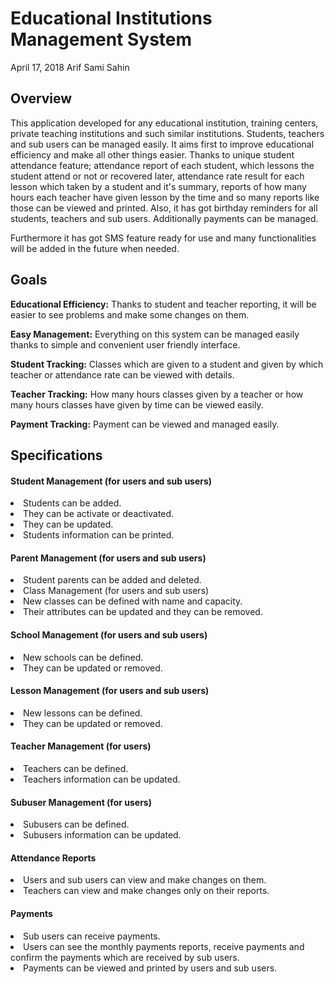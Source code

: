 # Educational Institutions Management System

<p>April 17, 2018 Arif Sami Sahin</p>

<h2>Overview</h2>
<p>This application developed for any educational institution, training centers, private teaching institutions and such similar institutions. Students, teachers and sub users can be managed easily. It aims first to improve educational efficiency and make all other  things easier. Thanks to unique student attendance feature; attendance report of each student, which lessons the student attend or not or recovered later, attendance rate result for each lesson which taken by a student and it's summary, reports of how many hours each teacher have given lesson by the time and so many reports like those can be viewed and printed. Also, it has got birthday reminders for all students, teachers and sub users. Additionally payments can be managed.</p>
<p>Furthermore it has got SMS feature ready for use and many functionalities will be added in the future when needed.</p>

<h2>Goals</h2>
<p><b>Educational Efficiency:</b> Thanks to student and teacher reporting, it will be easier to see problems and make some changes on them.</p>
<p><b>Easy Management:</b> Everything on this system can be managed easily thanks to simple and convenient user friendly interface.</p>
<p><b>Student Tracking:</b> Classes which are given to a student and given by which teacher or attendance rate can be viewed with details.</p>
<p><b>Teacher Tracking:</b> How many hours classes given by a teacher or how many hours classes have given by time can be viewed easily.</p>
<p><b>Payment Tracking:</b> Payment can be viewed and managed easily.</p>

<h2>Specifications</h2>
<h4>Student Management (for users and sub users)</h4>
<li>Students can be added.</li>
<li>They can be activate or deactivated.</li>
<li>They can be updated.</li>
<li>Students information can be printed.</li>

<h4>Parent Management (for users and sub users)</h4>
<li>Student parents can be added and deleted.</li>
<li>Class Management (for users and sub users)</li>
<li>New classes can be defined with name and capacity.</li>
<li>Their attributes can be updated and they can be removed.</li>

<h4>School Management (for users and sub users)</h4>
<li>New schools can be defined.</li>
<li>They can be updated or removed.</li>
<h4>Lesson Management (for users and sub users)</h4>
<li>New lessons can be defined.</li>
<li>They can be updated or removed.</li>
<h4>Teacher Management (for users)</h4>
<li>Teachers can be defined.</li>
<li>Teachers information can be updated.</li>
<h4>Subuser Management (for users)</h4>
<li>Subusers can be defined.</li>
<li>Subusers information can be updated.</li>
<h4>Attendance Reports</h4>
<li>Users and sub users can view and make changes on them.</li>
<li>Teachers can view and make changes only on their reports.</li>
<h4>Payments</h4>
<li>Sub users can receive payments.</li>
<li>Users can see the monthly payments reports, receive payments and confirm the payments which are received by sub users.</li>
<li>Payments can be viewed and printed by users and sub users.</li>
